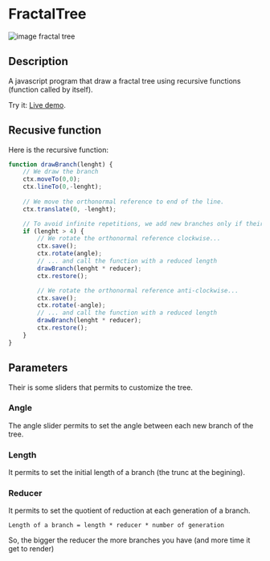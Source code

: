 # FractalTree

![image fractal tree](http://corentin-thomasset.fr/public/img1.PNG "Image fractal tree")

## Description
A javascript program that draw a fractal tree using recursive functions (function called by itself).

Try it: [Live demo](http://divers.corentin-thomasset.fr/fractal-tree/index.html).

## Recusive function
Here is the recursive function: 
```javascript
function drawBranch(lenght) {
    // We draw the branch
    ctx.moveTo(0,0);
    ctx.lineTo(0,-lenght);
    
    // We move the orthonormal reference to end of the line.
    ctx.translate(0, -lenght);

    // To avoid infinite repetitions, we add new branches only if their length if greater than 4px
    if (lenght > 4) {
        // We rotate the orthonormal reference clockwise...
        ctx.save();
        ctx.rotate(angle);
        // ... and call the function with a reduced length
        drawBranch(lenght * reducer);
        ctx.restore();

        // We rotate the orthonormal reference anti-clockwise...
        ctx.save();
        ctx.rotate(-angle);
        // ... and call the function with a reduced length
        drawBranch(lenght * reducer);
        ctx.restore();
    }
}
```

## Parameters
Their is some sliders that permits to customize the tree.

### Angle
The angle slider permits to set the angle between each new branch of the tree.

### Length
It permits to set the initial length of a branch (the trunc at the begining).

### Reducer
It permits to set the quotient of reduction at each generation of a branch. 
```
Length of a branch = length * reducer * number of generation 
```
So, the bigger the reducer the more branches you have (and more time it get to render)
